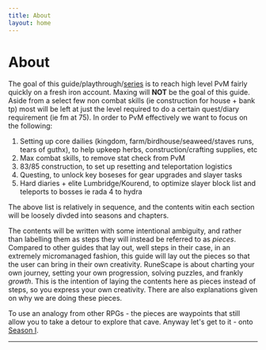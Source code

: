 ```yaml
---
title: About
layout: home
---
```


# About

The goal of this guide/playthrough/[series](https://www.youtube.com/watch?v=-1prbbf0Qvw&list=PLyybZ9tEDYq_LVr_I5ZkKAz1BVmZNaJE0) is to reach high level PvM fairly quickly on a fresh iron account. Maxing will **NOT** be the goal of this guide. Aside from a select few non combat skills (ie construction for house + bank tp) most will be left at just the level required to do a certain quest/diary requirement (ie fm at 75). In order to PvM effectively we want to focus on the following:

1. Setting up core dailies (kingdom, farm/birdhouse/seaweed/staves runs, tears of guthx), to help upkeep herbs, construction/crafting supplies, etc
2. Max combat skills, to remove stat check from PvM
3. 83/85 construction, to set up resetting and teleportation logistics 
4. Questing, to unlock key boseses for gear upgrades and slayer tasks
5. Hard diaries + elite Lumbridge/Kourend, to optimize slayer block list and teleports to bosses ie rada 4 to hydra

The above list is relatively in sequence, and the contents witin each section will be loosely divded into seasons and chapters. 

The contents will be written with some intentional ambiguity, and rather than labelling them as steps they will instead be referred to as *pieces*. Compared to other guides that lay out, well steps in their case, in an extremely micromanaged fashion, this guide will lay out the pieces so that the user can bring in their own creativity. RuneScape is about charting your own journey, setting your own progression, solving puzzles, and frankly *growth*. This is the intention of laying the contents here as pieces instead of steps, so you express your own creativity. There are also explanations given on why we are doing these pieces. 

To use an analogy from other RPGs - the pieces are waypoints that still allow you to take a detour to explore that cave. Anyway let's get to it - onto [Season I](season-1.html).

----

[^1]: [It can take up to 10 minutes for changes to your site to publish after you push the changes to GitHub](https://docs.github.com/en/pages/setting-up-a-github-pages-site-with-jekyll/creating-a-github-pages-site-with-jekyll#creating-your-site).

[Just the Docs]: https://just-the-docs.github.io/just-the-docs/
[GitHub Pages]: https://docs.github.com/en/pages
[README]: https://github.com/just-the-docs/just-the-docs-template/blob/main/README.md
[Jekyll]: https://jekyllrb.com
[GitHub Pages / Actions workflow]: https://github.blog/changelog/2022-07-27-github-pages-custom-github-actions-workflows-beta/
[use this template]: https://github.com/just-the-docs/just-the-docs-template/generate

